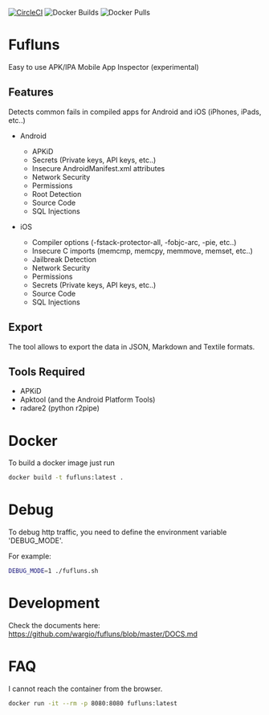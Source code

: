 [![CircleCI](https://circleci.com/gh/wargio/fufluns/tree/master.svg?style=svg)](https://circleci.com/gh/wargio/fufluns/tree/master) ![Docker Builds](https://img.shields.io/docker/automated/deroad/fufluns) ![Docker Pulls](https://img.shields.io/docker/pulls/deroad/fufluns)

# Fufluns

Easy to use APK/IPA Mobile App Inspector (experimental)

## Features

Detects common fails in compiled apps for Android and iOS (iPhones, iPads, etc..)

- Android
	- APKiD
	- Secrets (Private keys, API keys, etc..)
	- Insecure AndroidManifest.xml attributes
	- Network Security
	- Permissions
	- Root Detection
	- Source Code
	- SQL Injections

- iOS
	- Compiler options (-fstack-protector-all, -fobjc-arc, -pie, etc..)
	- Insecure C imports (memcmp, memcpy, memmove, me​mset, etc..)
	- Jailbreak Detection
	- Network Security
	- Permissions
	- Secrets (Private keys, API keys, etc..)
	- Source Code
	- SQL Injections

## Export

The tool allows to export the data in JSON, Markdown and Textile formats.

## Tools Required

- APKiD
- Apktool (and the Android Platform Tools)
- radare2 (python r2pipe)

# Docker

To build a docker image just run

```bash
docker build -t fufluns:latest .
```

# Debug

To debug http traffic, you need to define the environment variable 'DEBUG_MODE'.

For example:

```bash
DEBUG_MODE=1 ./fufluns.sh
```
# Development

Check the documents here: https://github.com/wargio/fufluns/blob/master/DOCS.md

# FAQ

I cannot reach the container from the browser.

```bash
docker run -it --rm -p 8080:8080 fufluns:latest
```
